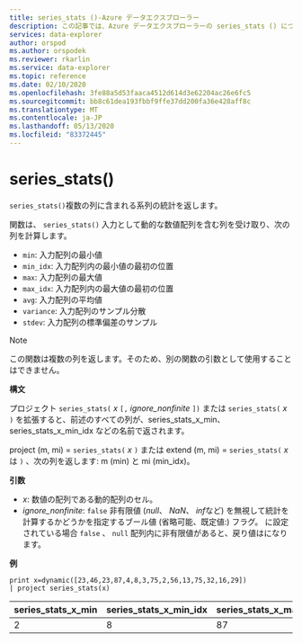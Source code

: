 ```yaml
---
title: series_stats ()-Azure データエクスプローラー
description: この記事では、Azure データエクスプローラーの series_stats () について説明します。
services: data-explorer
author: orspod
ms.author: orspodek
ms.reviewer: rkarlin
ms.service: data-explorer
ms.topic: reference
ms.date: 02/10/2020
ms.openlocfilehash: 3fe88a5d53faaca4512d614d3e62204ac26e6fc5
ms.sourcegitcommit: bb8c61dea193fbbf9ffe37dd200fa36e428aff8c
ms.translationtype: MT
ms.contentlocale: ja-JP
ms.lasthandoff: 05/13/2020
ms.locfileid: "83372445"
---
```

# <a name="series_stats"></a>series_stats()

`series_stats()`複数の列に含まれる系列の統計を返します。  

関数は、 `series_stats()` 入力として動的な数値配列を含む列を受け取り、次の列を計算します。
* `min`: 入力配列の最小値
* `min_idx`: 入力配列内の最小値の最初の位置
* `max`: 入力配列の最大値
* `max_idx`: 入力配列内の最大値の最初の位置
* `avg`: 入力配列の平均値
* `variance`: 入力配列のサンプル分散
* `stdev`: 入力配列の標準偏差のサンプル

> [!NOTE] 
> この関数は複数の列を返します。そのため、別の関数の引数として使用することはできません。

**構文**

プロジェクト `series_stats(` *x* `[,` *ignore_nonfinite* `])` または `series_stats(` *x* `)` を拡張すると、前述のすべての列が、series_stats_x_min、series_stats_x_min_idx などの名前で返されます。
 
project (m, mi) = `series_stats(` *x* `)` または extend (m, mi) = `series_stats(` *x*は `)` 、次の列を返します: m (min) と mi (min_idx)。

**引数**

* *x*: 数値の配列である動的配列のセル。 
* *ignore_nonfinite*: `false` 非有限値 (*null*、 *NaN*、 *inf*など) を無視して統計を計算するかどうかを指定するブール値 (省略可能、既定値:) フラグ。 に設定されている場合 `false` 、 `null` 配列内に非有限値があると、戻り値はになります。

**例**

<!-- csl: https://help.kusto.windows.net:443/Samples -->
```kusto
print x=dynamic([23,46,23,87,4,8,3,75,2,56,13,75,32,16,29]) 
| project series_stats(x)

```

|series_stats_x_min|series_stats_x_min_idx|series_stats_x_max|series_stats_x_max_idx|series_stats_x_avg|series_stats_x_stdev|series_stats_x_variance|
|---|---|---|---|---|---|---|
|2|8|87|3|32.8|28.5036338535483|812.457142857143|
